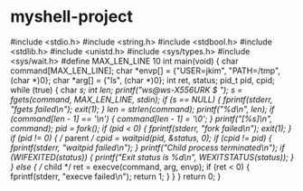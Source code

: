 # myshell-project
#include &lt;stdio.h> #include &lt;string.h> #include &lt;stdbool.h> #include &lt;stdlib.h> #include &lt;unistd.h> #include &lt;sys/types.h> #include &lt;sys/wait.h>  #define MAX_LEN_LINE    10  int main(void) {     char command[MAX_LEN_LINE];    char *envp[] = {"USER=jkim", "PATH=/tmp", (char *)0}; char *arg[] = {"ls", (char *)0};     int ret, status;     pid_t pid, cpid;          while (true) {         char *s;         int len;                  printf("ws@ws-X556URK $ ");         s = fgets(command, MAX_LEN_LINE, stdin);         if (s == NULL) {             fprintf(stderr, "fgets failed\n");             exit(1);         }                  len = strlen(command);         printf("%d\n", len);         if (command[len - 1] == '\n') {             command[len - 1] = '\0';          }                  printf("[%s]\n", command);                pid = fork();         if (pid &lt; 0) {             fprintf(stderr, "fork failed\n");             exit(1);         }          if (pid != 0) {  /* parent */             cpid = waitpid(pid, &amp;status, 0);             if (cpid != pid) {                 fprintf(stderr, "waitpid failed\n");                     }             printf("Child process terminated\n");             if (WIFEXITED(status)) {                 printf("Exit status is %d\n", WEXITSTATUS(status));              }         }         else {  /* child */             ret = execve(command, arg, envp);             if (ret &lt; 0) {                 fprintf(stderr, "execve failed\n");                    return 1;             }         }      }     return 0; }
